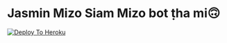 
# Jasmin Mizo Siam Mizo bot ṭha mi🙃


[![Deploy To Heroku](https://www.herokucdn.com/deploy/button.svg)](https://heroku.com/deploy)


